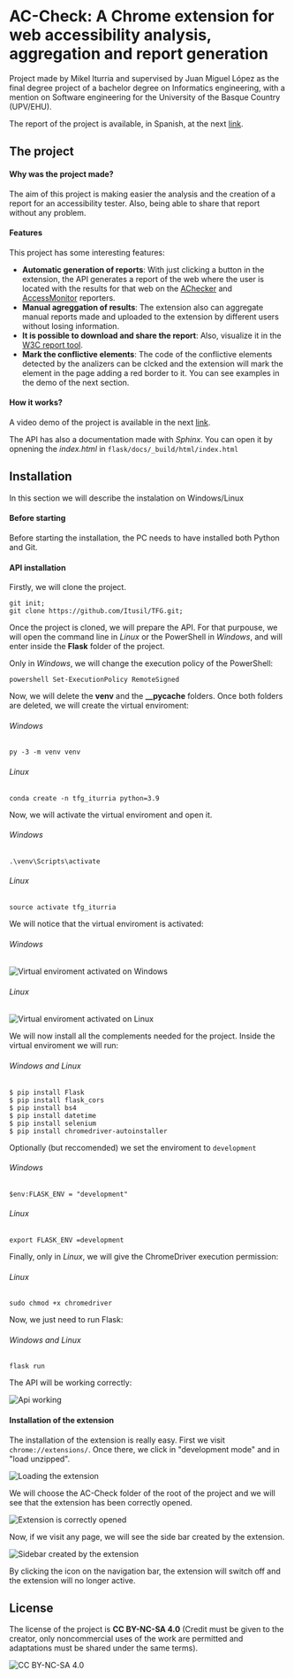 # AC-Check: A Chrome extension for web accessibility analysis, aggregation and report generation
Project made by Mikel Iturria and supervised by Juan Miguel López as the final degree project of a bachelor degree on Informatics engineering, with a mention on Software engineering for the University of the Basque Country (UPV/EHU).

The report of the project is available, in Spanish, at the next [link](https://drive.google.com/file/d/1SsHwztz9aWI-KaMxSwsF6HW6rLIp7ULM/view?usp=sharing).

## The project

#### Why was the project made?
The aim of this project is making easier the analysis and the creation of a report for an accessibility tester. Also, being able to share that report without any problem. 

#### Features
This project has some interesting features:
- **Automatic generation of reports**: With just clicking a button in the extension, the API generates a report of the web where the user is located with the results for that web on the [AChecker](https://achecker.achecks.ca/checker/index.php) and [AccessMonitor](https://accessmonitor.acessibilidade.gov.pt/) reporters.
- **Manual agreggation of results**: The extension also can aggregate manual reports made and uploaded to the extension by different users without losing information.
- **It is possible to download and share the report**: Also, visualize it in the [W3C report tool](https://www.w3.org/WAI/eval/report-tool/).
- **Mark the conflictive elements**: The code of the conflictive elements detected by the analizers can be clcked and the extension will mark the element in the page adding a red border to it. You can see examples in the demo of the next section.


#### How it works?
A video demo of the project is available in the next [link](https://youtu.be/InkyZ-bUi78).

The API has also a documentation made with _Sphinx_. You can open it by opnening the _index.html_ in ``flask/docs/_build/html/index.html`` 

## Installation
In this section we will describe the instalation on Windows/Linux
#### Before starting 
Before starting the installation, the PC needs to have installed both Python and Git.

#### API installation
Firstly, we will clone the project.
```
git init;
git clone https://github.com/Itusil/TFG.git;
```

Once the project is cloned, we will prepare the API. For that purpouse, we will open the command line in _Linux_ or the PowerShell in _Windows_, and will enter inside the **Flask** folder of the project.

Only in _Windows_, we will change the execution policy of the PowerShell: 
```
powershell Set-ExecutionPolicy RemoteSigned
```

Now, we will delete the **venv** and the **__pycache** folders. Once both folders are deleted, we will create the virtual enviroment:

###### Windows
```
py -3 -m venv venv
```
###### Linux
```
conda create -n tfg_iturria python=3.9
```

Now, we will activate the virtual enviroment and open it.
###### Windows
```
.\venv\Scripts\activate
```
###### Linux
```
source activate tfg_iturria
```

We will notice that the virtual enviroment is activated:

###### Windows
![Virtual enviroment activated on Windows](https://cdn.discordapp.com/attachments/401053836707495936/1000724725678481489/an1_8.jpg)
###### Linux
![Virtual enviroment activated on Linux](https://cdn.discordapp.com/attachments/401053836707495936/1000724725955313765/an1_6.jpg)

We will now install all the complements needed for the project. Inside the virtual enviroment we will run:

###### Windows and Linux
```
$ pip install Flask
$ pip install flask_cors
$ pip install bs4
$ pip install datetime
$ pip install selenium
$ pip install chromedriver-autoinstaller
```

Optionally (but reccomended) we set the enviroment to ``development``
###### Windows
```
$env:FLASK_ENV = "development"
```
###### Linux
```
export FLASK_ENV =development
```

Finally, only in _Linux_, we will give the ChromeDriver execution permission:
###### Linux
```
sudo chmod +x chromedriver
```

Now, we just need to run Flask:
###### Windows and Linux
```
flask run
```

The API will be working correctly:

![Api working](https://cdn.discordapp.com/attachments/401053836707495936/1000727130986004490/an1_5.jpg)

#### Installation of the extension
The installation of the extension is really easy. First we visit ``chrome://extensions/``. Once there, we click in "development mode" and in "load unzipped".

![Loading the extension](https://cdn.discordapp.com/attachments/401053836707495936/1000727778561376267/cargar1.jpg)

We will choose the AC-Check folder of the root of the project and we will see that the extension has been correctly opened.

![Extension is correctly opened](https://cdn.discordapp.com/attachments/401053836707495936/1000727778959822858/cargar2.jpg)

Now, if we visit any page, we will see the side bar created by the extension.

![Sidebar created by the extension](https://cdn.discordapp.com/attachments/401053836707495936/1000728666294210560/ehu1.jpg)

By clicking the icon on the navigation bar, the extension will switch off and the extension will no longer active.

## License

The license of the project is **CC BY-NC-SA 4.0** (Credit must be given to the creator, only noncommercial uses of the work are permitted and adaptations must be shared under the same terms).

![CC BY-NC-SA 4.0](https://mirrors.creativecommons.org/presskit/buttons/88x31/png/by-nc-sa.png)


